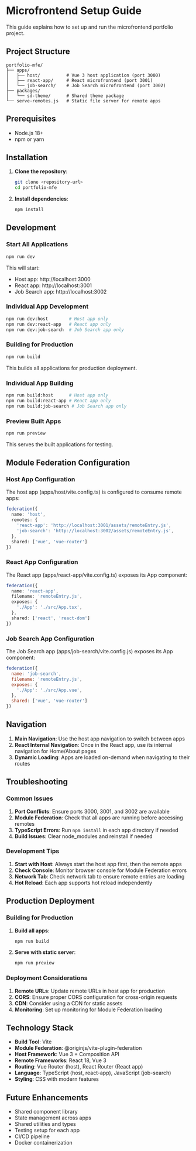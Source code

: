 # Microfrontend Setup Guide

This guide explains how to set up and run the microfrontend portfolio project.

## Project Structure

```
portfolio-mfe/
├── apps/
│   ├── host/          # Vue 3 host application (port 3000)
│   ├── react-app/     # React microfrontend (port 3001)
│   └── job-search/    # Job Search microfrontend (port 3002)
├── packages/
│   └── sd-theme/      # Shared theme package
└── serve-remotes.js   # Static file server for remote apps
```

## Prerequisites

- Node.js 18+ 
- npm or yarn

## Installation

1. **Clone the repository**:
   ```bash
   git clone <repository-url>
   cd portfolio-mfe
   ```

2. **Install dependencies**:
   ```bash
   npm install
   ```

## Development

### Start All Applications

```bash
npm run dev
```

This will start:
- Host app: http://localhost:3000
- React app: http://localhost:3001
- Job Search app: http://localhost:3002

### Individual App Development

```bash
npm run dev:host        # Host app only
npm run dev:react-app   # React app only
npm run dev:job-search  # Job Search app only
```

### Building for Production

```bash
npm run build
```

This builds all applications for production deployment.

### Individual App Building

```bash
npm run build:host      # Host app only
npm run build:react-app # React app only
npm run build:job-search # Job Search app only
```

### Preview Built Apps

```bash
npm run preview
```

This serves the built applications for testing.

## Module Federation Configuration

### Host App Configuration

The host app (apps/host/vite.config.ts) is configured to consume remote apps:

```typescript
federation({
  name: 'host',
  remotes: {
    'react-app': 'http://localhost:3001/assets/remoteEntry.js',
    'job-search': 'http://localhost:3002/assets/remoteEntry.js',
  },
  shared: ['vue', 'vue-router']
})
```

### React App Configuration

The React app (apps/react-app/vite.config.ts) exposes its App component:

```typescript
federation({
  name: 'react-app',
  filename: 'remoteEntry.js',
  exposes: {
    './App': './src/App.tsx',
  },
  shared: ['react', 'react-dom']
})
```

### Job Search App Configuration

The Job Search app (apps/job-search/vite.config.js) exposes its App component:

```javascript
federation({
  name: 'job-search',
  filename: 'remoteEntry.js',
  exposes: {
    './App': './src/App.vue',
  },
  shared: ['vue', 'vue-router']
})
```

## Navigation

1. **Main Navigation**: Use the host app navigation to switch between apps
2. **React Internal Navigation**: Once in the React app, use its internal navigation for Home/About pages
3. **Dynamic Loading**: Apps are loaded on-demand when navigating to their routes

## Troubleshooting

### Common Issues

1. **Port Conflicts**: Ensure ports 3000, 3001, and 3002 are available
2. **Module Federation**: Check that all apps are running before accessing remotes
3. **TypeScript Errors**: Run `npm install` in each app directory if needed
4. **Build Issues**: Clear node_modules and reinstall if needed

### Development Tips

1. **Start with Host**: Always start the host app first, then the remote apps
2. **Check Console**: Monitor browser console for Module Federation errors
3. **Network Tab**: Check network tab to ensure remote entries are loading
4. **Hot Reload**: Each app supports hot reload independently

## Production Deployment

### Building for Production

1. **Build all apps**:
   ```bash
   npm run build
   ```

2. **Serve with static server**:
   ```bash
   npm run preview
   ```

### Deployment Considerations

1. **Remote URLs**: Update remote URLs in host app for production
2. **CORS**: Ensure proper CORS configuration for cross-origin requests
3. **CDN**: Consider using a CDN for static assets
4. **Monitoring**: Set up monitoring for Module Federation loading

## Technology Stack

- **Build Tool**: Vite
- **Module Federation**: @originjs/vite-plugin-federation
- **Host Framework**: Vue 3 + Composition API
- **Remote Frameworks**: React 18, Vue 3
- **Routing**: Vue Router (host), React Router (React app)
- **Language**: TypeScript (host, react-app), JavaScript (job-search)
- **Styling**: CSS with modern features

## Future Enhancements

- Shared component library
- State management across apps
- Shared utilities and types
- Testing setup for each app
- CI/CD pipeline
- Docker containerization 